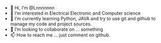 - 👋 Hi, I’m @Lnnnnnnn
- 👀 I’m interested in Electrical Electronic and Computer science
- 🌱 I’m currently learning Python, JAVA and try to use git and github to manage my code and project sources.
- 💞️ I’m looking to collaborate on ... something
- 📫 How to reach me ... just comment on github.

<!---
Lnnnnnnn/Lnnnnnnn is a ✨ special ✨ repository because its `README.md` (this file) appears on your GitHub profile.
You can click the Preview link to take a look at your changes.
--->
